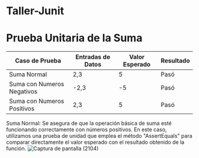 # Taller-Junit

# Prueba Unitaria de la Suma

| Caso de Prueba               | Entradas de Datos | Valor Esperado | Resultado |
| ---------------------------- | ----------------- | -------------- | --------- |
| Suma Normal                  | 2,3               | 5              | Pasó      |
| Suma con Numeros Negativos   | -2,3              | -5             | Pasó      |
| Suma con Numeros Positivos   | 2,3               | 5              | Pasó      |

Suma Normal:
Se asegura de que la operación básica de suma esté funcionando correctamente con números positivos. En este caso, utilizamos una prueba de unidad que emplea el método "AssertEquals" para comparar directamente el valor esperado con el resultado obtenido de la función.
![Captura de pantalla (2104)](https://github.com/DanielMateoOrellana/Taller-Junit/assets/107369011/6774b8a0-864f-44b0-ad7f-be32304f62ee)
